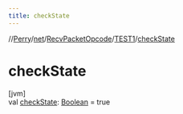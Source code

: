 ```yaml
---
title: checkState
---
```

//[Perry](../../../../index.html)/[net](../../index.html)/[RecvPacketOpcode](../index.html)/[TEST1](index.html)/[checkState](check-state.html)



# checkState



[jvm]\
val [checkState](check-state.html): [Boolean](https://kotlinlang.org/api/latest/jvm/stdlib/kotlin/-boolean/index.html) = true





